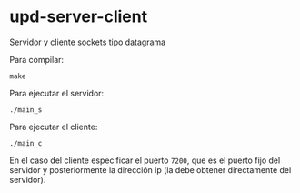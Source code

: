 # upd-server-client
Servidor y cliente sockets tipo datagrama

Para compilar:

```make```

Para ejecutar el servidor:

```./main_s```

Para ejecutar el cliente:

```./main_c```

En el caso del cliente especificar el puerto `7200`, que es el puerto fijo del servidor y posteriormente la dirección ip (la debe obtener directamente del servidor).
